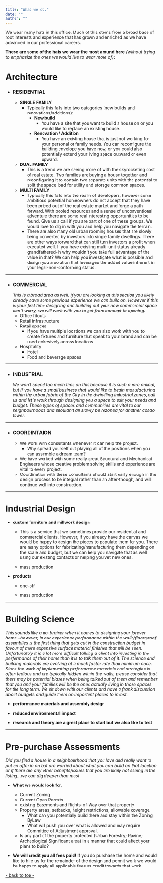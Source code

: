 ```yaml
---
title: "What we do."
date: ""
author: ""
---
```


We wear many hats in this office. Much of this stems from a broad base of root interests and experience that has grown and enriched as we have advanced in our professional careers. 

**These are some of the hats we wear the most around here** *(without trying to emphasize the ones we would like to wear more of)***:**

# Architecture
- ### RESIDENTIAL
  - **SINGLE FAMILY**
    - Typically this falls into two categories (new builds and renovations/additions):
      * **New build**
        - You have a site that you want to build a house on or you would like to replace an existing house.
      * **Renovation / Addition**
        - You have an existing house that is just not working for your personal or family needs. You can reconfigure the building envelope you have now, or you could also potentially extend your living space outward or even upward.
  - **DUAL FAMILY**
    - This is a trend we are seeing more of with the skyrocketing cost of real estate. Two families are buying a house together and reconfiguring it to contain two separate units with the potential to split the space load for utility and storage common spaces.  
  - **MULTI FAMILY**
    - Typically this falls into the realm of developers, however some ambitious potential homeowners do not accept that they have been priced out of the real estate market and forge a path forward. With pooled resources and a sense of unconventional adventure there are some real interesting opportunities to be found. Give us a call if you are part of one of these groups. We would love to dig in with you and help you navigate the terrain.
    - There are also many old urban rooming houses that are slowly being converted by investors into single family dwellings. There are other ways forward that can still turn investors a profit when executed well. If you have existing multi-unit status already grandfathered-in why wouldn't you take full advantage of the value in that? We can help you investigate what is possible and design you a solution that leverages the added value inherent in your legal-non-conforming status.


---
- ### COMMERCIAL
  *This is a broad area as well. If you are looking at this section you likely already have some previous experience we can build on. However if this is your first time designing and building out your new commercial space don't worry, we will work with you to get from concept to opening.*
  - Office fitouts
  - Retail infrastructure
  - Retail spaces
    - If you have multiple locations we can also work with you to create fixtures and furniture that speak to your brand and can be used cohesively across locations
  - Hospitality
    - Hotel
    - Food and beverage spaces

---
- ### INDUSTRIAL
  *We won't spend too much time on this because it is such a rare animal, but if you have a small business that would like to begin manufacturing within the urban fabric of the City in the dwindling industrial zones, call us and let's work through designing you a space to suit your needs and budget. These types of spaces and communities are vital to our neighbourhoods and shouldn't all slowly be rezoned for another condo tower.* 


---
- ### COORDINTAION
  - We work with consultants whenever it can help the project.
    - Why spread yourself out playing all of the positions when you can assemble a dream team?
  - We have worked with some really great Structural and Mechanical Engineers whose creative problem solving skills and experience are vital to every project. 
  - Coordination with these consultants should start early enough in the design process to be integral rather than an after-though, and will continue well into construction.

---

# Industrial Design

- **custom furniture and millwork design**

  - This is a service that we sometimes provide our residential and commercial clients. However, if you already have the canvas we would be happy to design the pieces to populate them for you. There are many options for fabricating/manufacturing them depending on the scale and budget, but we can help you navigate that as well using our existing contacts or helping you vet new ones.

  - mass production

- **products**

  - one-off

  - mass production

---
# Building Science
  *This sounds like a no-brainer when it comes to designing your forever home…however, in our experience performance within the walls/floors/roof assemblies is the first thing that gets cut in the construction budget in favour of more expensive surface material finishes that will be seen. Unfortunately it is a lot more difficult talking a client into investing in the performance of their home than it is to talk them out of it. The science and building materials are evolving at a much  faster rate than minimum code. Since the work of implementing performance materials and strategies is often tedious and are typically hidden within the walls, please consider that there may be potential biases when being talked out of them and remember that you and your families will be the ones actually living in those spaces for the long term. We sit down with our clients and have a frank discussion about budgets and guide them on important places to invest.*

- **performance materials and assembly design**

- **reduced environmental impact**

- **research and theory are a great place to start but we also like to test**

---
# Pre-purchase Assessments

*Did you find a house in a neighbourhood that you love and really want to put an offer in on but are worried about what you can build on that location or if there are any other benefits/issues that you are likely not seeing in the listing...we can dig deeper than most*

- **What we would look for:**
  - Current Zoning
  - Current Open Permits
  - existing Easements and Rights-of-Way over that property
  - Property areas, setbacks, height restrictions, allowable coverage.
    - What can you potentially build there and stay within the Zoning ByLaw
    - What will push you over what is allowed and may require Committee of Adjustment approval.
  - Is any part of the property protected (Urban Forestry; Ravine; Archeological Significant area) in a manner that could affect your plans to build?

- **We will credit you all fees paid!** If you do purchase the home and would like to hire us for the remainder of the design and permit work we would be happy to apply all applicable fees as credit towards that work.

[- back to top -](#)
